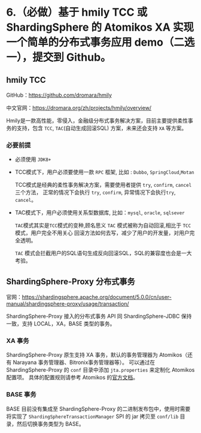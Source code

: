 # 6.（必做）基于 hmily TCC 或 ShardingSphere 的 Atomikos XA 实现一个简单的分布式事务应用 demo（二选一），提交到 Github。

## hmily TCC

GitHub：https://github.com/dromara/hmily

中文官网：https://dromara.org/zh/projects/hmily/overview/

Hmily是一款高性能，零侵入，金融级分布式事务解决方案，目前主要提供柔性事务的支持，包含 `TCC`, `TAC`(自动生成回滚SQL) 方案，未来还会支持 `XA` 等方案。

### 必要前提

- 必须使用 `JDK8+`

- TCC模式下，用户必须要使用一款 `RPC` 框架, 比如 : `Dubbo`, `SpringCloud`,`Motan`

  TCC模式是经典的柔性事务解决方案，需要使用者提供 `try`, `confirm`, `cancel` 三个方法， 正常的情况下会执行 `try`, `confirm`, 异常情况下会执行`try`, `cancel`。

- TAC模式下，用户必须使用关系型数据库, 比如：`mysql`, `oracle`, `sqlsever`

  `TAC`模式其实是`TCC`模式的变种,顾名思义 `TAC` 模式被称为自动回滚,相比于 `TCC`模式，用户完全不用关心 回滚方法如何去写，减少了用户的开发量，对用户完全透明。

  `TAC` 模式会拦截用户的SQL语句生成反向回滚SQL，SQL的兼容度也会是一大考验。



## ShardingSphere-Proxy 分布式事务

官网：https://shardingsphere.apache.org/document/5.0.0/cn/user-manual/shardingsphere-proxy/usage/transaction/

ShardingSphere-Proxy 接入的分布式事务 API 同 ShardingSphere-JDBC 保持一致，支持 LOCAL，XA，BASE 类型的事务。

### XA 事务

ShardingSphere-Proxy 原生支持 XA 事务，默认的事务管理器为 Atomikos（还有 Narayana 事务管理器、Bitronix事务管理器等）。 可以通过在 ShardingSphere-Proxy 的 `conf` 目录中添加 `jta.properties` 来定制化 Atomikos 配置项。 具体的配置规则请参考 Atomikos 的[官方文档](https://www.atomikos.com/Documentation/JtaProperties)。

### BASE 事务

BASE 目前没有集成至 ShardingSphere-Proxy 的二进制发布包中，使用时需要将实现了 `ShardingSphereTransactionManager` SPI 的 jar 拷贝至 `conf/lib` 目录，然后切换事务类型为 BASE。

